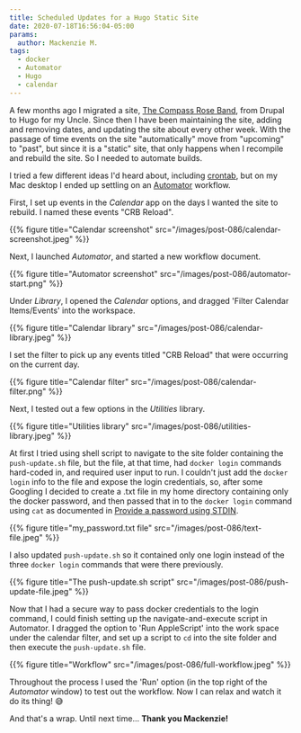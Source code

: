 ```yaml
---
title: Scheduled Updates for a Hugo Static Site
date: 2020-07-18T16:56:04-05:00
params:
  author: Mackenzie M.
tags:
  - docker
  - Automator
  - Hugo
  - calendar
---
```


A few months ago I migrated a site, [The Compass Rose Band](https://compassroseband.net), from Drupal to Hugo for my Uncle. Since then  I have been maintaining the site, adding and removing dates, and updating the site about every other week. With the passage of time events on the site "automatically" move from "upcoming" to "past", but since it is a "static" site, that only happens when I recompile and rebuild the site.  So I needed to automate builds.

I tried a few different ideas I'd heard about, including [crontab](http://crontab.org), but on my Mac desktop I ended up settling on an [Automator](https://support.apple.com/guide/automator/welcome/mac) workflow.

First, I set up events in the _Calendar_ app on the days I wanted the site to rebuild. I named these events "CRB Reload".

  {{% figure title="Calendar screenshot" src="/images/post-086/calendar-screenshot.jpeg" %}}

Next, I launched _Automator_, and started a new workflow document.

  {{% figure title="Automator screenshot" src="/images/post-086/automator-start.png" %}}

Under _Library_, I opened the _Calendar_ options, and dragged 'Filter Calendar Items/Events' into the workspace.

  {{% figure title="Calendar library" src="/images/post-086/calendar-library.jpeg" %}}

I set the filter to pick up any events titled "CRB Reload" that were occurring on the current day.

  {{% figure title="Calendar filter" src="/images/post-086/calendar-filter.png" %}}

Next, I tested out a few options in the _Utilities_ library.

  {{% figure title="Utilities library" src="/images/post-086/utilities-library.jpeg" %}}

At first I tried using shell script to navigate to the site folder containing the `push-update.sh` file, but the file, at that time, had `docker login` commands hard-coded in, and required user input to run. I couldn't just add the `docker login` info to the file and expose the login credentials, so, after some Googling I decided to create a .txt file in my home directory containing only the docker password, and then passed that in to the `docker login` command using `cat` as documented in [Provide a password using STDIN](https://docs.docker.com/engine/reference/commandline/login/#provide-a-password-using-stdin).

  {{% figure title="my_password.txt file" src="/images/post-086/text-file.jpeg" %}}

I also updated `push-update.sh` so it contained only one login instead of the three `docker login` commands that were there previously.

  {{% figure title="The push-update.sh script" src="/images/post-086/push-update-file.jpeg" %}}

Now that I had a secure way to pass docker credentials to the login command, I could finish setting up the navigate-and-execute script in Automator. I dragged the option to 'Run AppleScript' into the work space under the calendar filter, and set up a script to `cd` into the site folder and then execute the `push-update.sh` file.

  {{% figure title="Workflow" src="/images/post-086/full-workflow.jpeg" %}}

Throughout the process I used the 'Run' option (in the top right of the _Automator_ window) to test out the workflow. Now I can relax and watch it do its thing! :sweat_smile:

And that's a wrap. Until next time...
**Thank you Mackenzie!**
